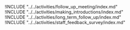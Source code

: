 
<div class="boxtext">
!INCLUDE "../../activities/follow_up_meeting/index.md"
</div>

<div class="boxtext">
!INCLUDE "../../activities/making_introductions/index.md"
</div>

<div class="boxtext">
!INCLUDE "../../activities/long_term_follow_up/index.md"
</div>

<div class="boxtext">
!INCLUDE "../../activities/staff_feedback_survey/index.md"
</div>

